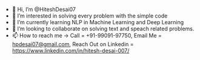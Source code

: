 - 👋 Hi, I’m @HiteshDesai07
- 👀 I’m interested in solving every problem with the simple code
- 🌱 I’m currently learning NLP in Machine Learning and Deep Learning
- 💞️ I’m looking to collaborate on solving text and speach related problems.
- 📫 How to reach me -> Call = +91-99091-97750, Email Me = hpdesai07@gmail.com, Reach Out on Linkedin = https://www.linkedin.com/in/hitesh-desai-007/

<!---
HiteshDesai07/HiteshDesai07 is a ✨ special ✨ repository because its `README.md` (this file) appears on your GitHub profile.
You can click the Preview link to take a look at your changes.
--->
